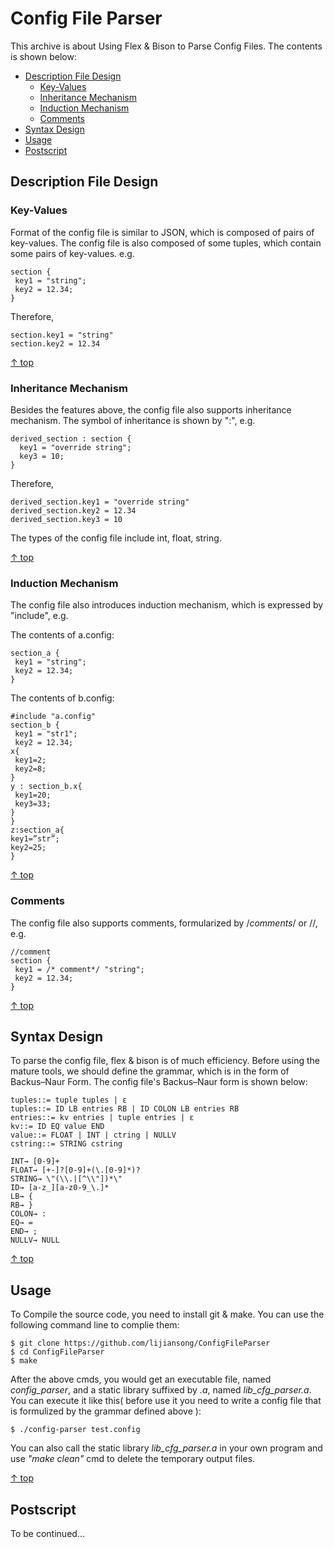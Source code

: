 # Config File Parser

This archive is about Using Flex &amp; Bison to Parse Config Files. The contents is shown below:<br>

* [Description File Design](#description-file-design)
  * [Key-Values](#key-values)
  * [Inheritance Mechanism](#inheritance-mechanism)
  * [Induction Mechanism](#induction-mechanism)
  * [Comments](#comments)
* [Syntax Design](#syntax-design)
* [Usage](#usage)
* [Postscript](#postscript)

## Description File Design

### Key-Values

Format of the config file is similar to JSON, which is composed of pairs of key-values. The config file is also composed of some tuples, which contain some pairs of key-values. e.g.

```
section {
 key1 = "string";
 key2 = 12.34;
}
```

Therefore,

```
section.key1 = "string"
section.key2 = 12.34
```
[↑ top](#config-file-parser)

### Inheritance Mechanism

Besides the features above, the config file also supports inheritance mechanism. The symbol of inheritance is shown by ":", e.g.<br>

```
derived_section : section {
  key1 = "override string";
  key3 = 10;
}
```
Therefore,

```
derived_section.key1 = "override string"
derived_section.key2 = 12.34
derived_section.key3 = 10
```
The types of the config file include int, float, string.

[↑ top](#config-file-parser)

### Induction Mechanism

The config file also introduces induction mechanism, which is expressed by "include", e.g.<br>

The contents of a.config:

```
section_a {
 key1 = "string";
 key2 = 12.34;
}
```

The contents of b.config:

```
#include "a.config"
section_b {
 key1 = "str1";
 key2 = 12.34;
x{
 key1=2;
 key2=8;
}
y : section_b.x{
 key1=20;
 key3=33;
}
}
z:section_a{
key1=”str”;
key2=25;
}
```
[↑ top](#config-file-parser)

### Comments

The config file also supports comments, formularized by /*comments*/ or //, e.g.<br>

```
//comment
section {
 key1 = /* comment*/ "string";
 key2 = 12.34;
}
```
[↑ top](#config-file-parser)

## Syntax Design

To parse the config file, flex & bison is of much efficiency. Before using the mature tools, we should define the grammar, which is in the form of Backus–Naur Form. The config file's  Backus–Naur form is shown below:<br>

```
tuples::= tuple tuples | ε
tuples::= ID LB entries RB | ID COLON LB entries RB
entries::= kv entries | tuple entries | ε
kv::= ID EQ value END
value::= FLOAT | INT | ctring | NULLV
cstring::= STRING cstring

INT→ [0-9]+
FLOAT→ [+-]?[0-9]+(\.[0-9]*)?
STRING→ \"(\\.|[^\\"])*\"
ID→ [a-z_][a-z0-9_\.]*
LB→ {
RB→ }
COLON→ :
EQ→ =
END→ ;
NULLV→ NULL
```
[↑ top](#config-file-parser)

## Usage

To Compile the source code, you need to install git & make. You can use the following command line to complie them:

```
$ git clone https://github.com/lijiansong/ConfigFileParser
$ cd ConfigFileParser
$ make
```

After the above cmds, you would get an executable file, named *config_parser*, and a static library suffixed by *.a*, named *lib_cfg_parser.a*. You can execute it like this( before use it you need to write a config file that is formulized by the grammar defined above ):

```
$ ./config-parser test.config
```

You can also call the static library *lib_cfg_parser.a* in your own program and use *"make clean"* cmd to delete the temporary output files.

[↑ top](#config-file-parser)

## Postscript

To be continued...

